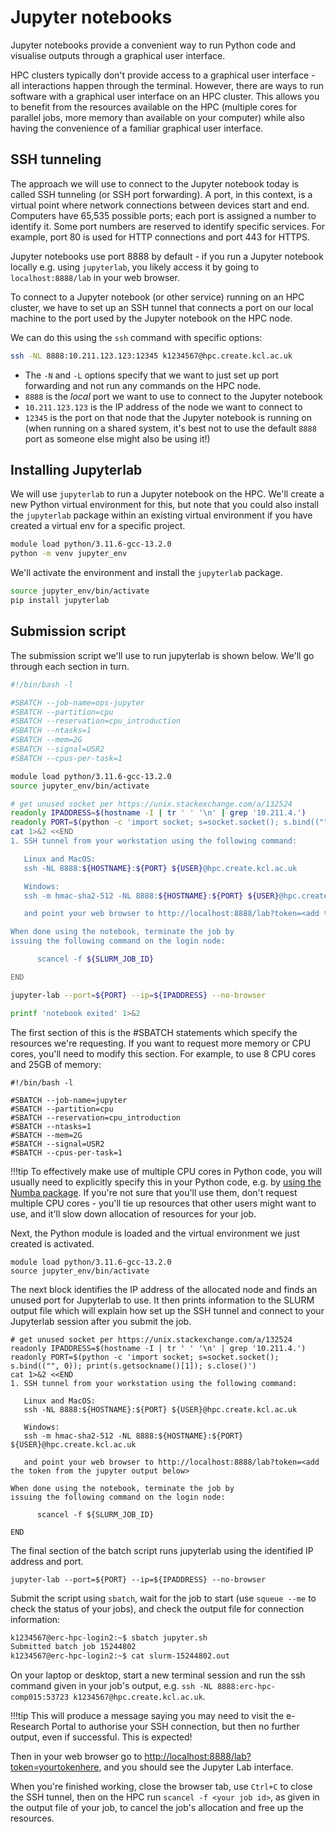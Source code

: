 # Jupyter notebooks

Jupyter notebooks provide a convenient way to run Python code and visualise outputs through a graphical user interface.

HPC clusters typically don't provide access to a graphical user interface - all interactions happen through the terminal.
However, there are ways to run software with a graphical user interface on an HPC cluster.
This allows you to benefit from the resources available on the HPC (multiple cores for parallel jobs, more memory than available on your computer)
while also having the convenience of a familiar graphical user interface.

## SSH tunneling

The approach we will use to connect to the Jupyter notebook today is called SSH tunneling (or SSH port forwarding).
A port, in this context, is a virtual point where network connections between devices start and end.
Computers have 65,535 possible ports; each port is assigned a number to identify it.
Some port numbers are reserved to identify specific services.
For example, port 80 is used for HTTP connections and port 443 for HTTPS.

Jupyter notebooks use port 8888 by default - if you run a Jupyter notebook locally e.g. using `jupyterlab`, you likely access it by going to `localhost:8888/lab` in your web browser.

To connect to a Jupyter notebook (or other service) running on an HPC cluster, we have to set up an SSH tunnel that connects a port on our local machine to the port used by the Jupyter notebook on the HPC node.

We can do this using the `ssh` command with specific options:

```bash
ssh -NL 8888:10.211.123.123:12345 k1234567@hpc.create.kcl.ac.uk
```

* The `-N` and `-L` options specify that we want to just set up port forwarding and not run any commands on the HPC node.
* `8888` is the _local_ port we want to use to connect to the Jupyter notebook
* `10.211.123.123` is the IP address of the node we want to connect to
* `12345` is the port on that node that the Jupyter notebook is running on (when running on a shared system, it's best not to use the default `8888` port as someone else might also be using it!)

## Installing Jupyterlab

We will use `jupyterlab` to run a Jupyter notebook on the HPC.
We'll create a new Python virtual environment for this,
but note that you could also install the `jupyterlab` package within an existing virtual environment if you have created a virtual env for a specific project.

```bash
module load python/3.11.6-gcc-13.2.0
python -m venv jupyter_env
```

We'll activate the environment and install the `jupyterlab` package.

```bash
source jupyter_env/bin/activate
pip install jupyterlab
```

## Submission script

The submission script we'll use to run jupyterlab is shown below.
We'll go through each section in turn.

```bash
#!/bin/bash -l

#SBATCH --job-name=ops-jupyter
#SBATCH --partition=cpu
#SBATCH --reservation=cpu_introduction
#SBATCH --ntasks=1
#SBATCH --mem=2G
#SBATCH --signal=USR2
#SBATCH --cpus-per-task=1

module load python/3.11.6-gcc-13.2.0
source jupyter_env/bin/activate

# get unused socket per https://unix.stackexchange.com/a/132524
readonly IPADDRESS=$(hostname -I | tr ' ' '\n' | grep '10.211.4.')
readonly PORT=$(python -c 'import socket; s=socket.socket(); s.bind(("", 0)); print(s.getsockname()[1]); s.close()')
cat 1>&2 <<END
1. SSH tunnel from your workstation using the following command:

   Linux and MacOS:
   ssh -NL 8888:${HOSTNAME}:${PORT} ${USER}@hpc.create.kcl.ac.uk

   Windows:
   ssh -m hmac-sha2-512 -NL 8888:${HOSTNAME}:${PORT} ${USER}@hpc.create.kcl.ac.uk

   and point your web browser to http://localhost:8888/lab?token=<add the token from the jupyter output below>

When done using the notebook, terminate the job by
issuing the following command on the login node:

      scancel -f ${SLURM_JOB_ID}

END

jupyter-lab --port=${PORT} --ip=${IPADDRESS} --no-browser

printf 'notebook exited' 1>&2
```

The first section of this is the #SBATCH statements which specify the resources we're requesting. If you want to request
more memory or CPU cores, you'll need to modify this section. For example, to use 8 CPU cores and 25GB of memory:

```text
#!/bin/bash -l

#SBATCH --job-name=jupyter
#SBATCH --partition=cpu
#SBATCH --reservation=cpu_introduction
#SBATCH --ntasks=1
#SBATCH --mem=2G
#SBATCH --signal=USR2
#SBATCH --cpus-per-task=1
```

!!!tip
    To effectively make use of multiple CPU cores in Python code, you will usually need to explicitly
    specify this in your Python code, e.g. by [using the Numba package](parallel_jobs.md#python-example).
    If you're not sure that you'll use them, don't request multiple CPU cores - you'll tie up resources
    that other users might want to use, and it'll slow down allocation of resources for your job.

Next, the Python module is loaded and the virtual environment we just created is activated.

```text
module load python/3.11.6-gcc-13.2.0
source jupyter_env/bin/activate
```

The next block identifies the IP address of the allocated node and finds an unused port for Jupyterlab to use.
It then prints information to the SLURM output file which will explain how set up the SSH tunnel and connect to your Jupyterlab session after you submit the job.

```text
# get unused socket per https://unix.stackexchange.com/a/132524
readonly IPADDRESS=$(hostname -I | tr ' ' '\n' | grep '10.211.4.')
readonly PORT=$(python -c 'import socket; s=socket.socket(); s.bind(("", 0)); print(s.getsockname()[1]); s.close()')
cat 1>&2 <<END
1. SSH tunnel from your workstation using the following command:

   Linux and MacOS:
   ssh -NL 8888:${HOSTNAME}:${PORT} ${USER}@hpc.create.kcl.ac.uk

   Windows:
   ssh -m hmac-sha2-512 -NL 8888:${HOSTNAME}:${PORT} ${USER}@hpc.create.kcl.ac.uk

   and point your web browser to http://localhost:8888/lab?token=<add the token from the jupyter output below>

When done using the notebook, terminate the job by
issuing the following command on the login node:

      scancel -f ${SLURM_JOB_ID}

END
```

The final section of the batch script runs jupyterlab using the identified IP address and port.

```text
jupyter-lab --port=${PORT} --ip=${IPADDRESS} --no-browser
```

Submit the script using `sbatch`, wait for the job to start (use `squeue --me` to check the status of your jobs),
and check the output file for connection information:

```bash
k1234567@erc-hpc-login2:~$ sbatch jupyter.sh
Submitted batch job 15244802
k1234567@erc-hpc-login2:~$ cat slurm-15244802.out
```

On your laptop or desktop, start a new terminal session and run the ssh command given in your job's output,
e.g. `ssh -NL 8888:erc-hpc-comp015:53723 k1234567@hpc.create.kcl.ac.uk`.

!!!tip
    This will produce a message saying you may need to visit the e-Research Portal to authorise
    your SSH connection, but then no further output, even if successful. This is expected!

Then in your web browser go to [http://localhost:8888/lab?token=yourtokenhere](http://localhost:8888), and you should see the Jupyter Lab interface.

When you're finished working, close the browser tab,
use `Ctrl+C` to close the SSH tunnel,
then on the HPC run `scancel -f <your job id>`, as given in the output file of your job, to cancel the
job's allocation and free up the resources.
